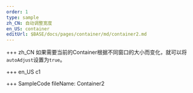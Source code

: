 ```yaml
--- 
order: 1
type: sample
zh_CN: 自动调整宽度
en_US: container
editUrl: $BASE/docs/pages/container/md/container2.md
---
```


+++ zh_CN 
如果需要当前的Container根据不同窗口的大小而变化，就可以将<Code>autoAdjust</Code>设置为<Code>true</Code>。

+++ en_US
c1

+++ SampleCode
fileName: Container2
